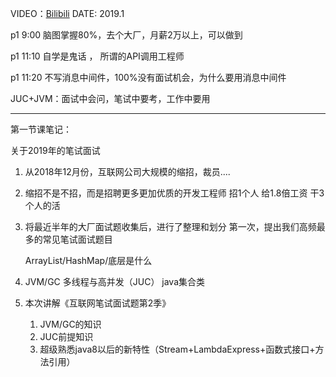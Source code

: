 VIDEO：[Bilibili](https://www.bilibili.com/video/BV18b411M7xz)
DATE: 2019.1

p1 9:00 脑图掌握80%，去个大厂，月薪2万以上，可以做到

p1 11:10 自学是鬼话 ， 所谓的API调用工程师

p1 11:20 不写消息中间件，100%没有面试机会，为什么要用消息中间件

JUC+JVM：面试中会问，笔试中要考，工作中要用


-------------------------------------------------------------
第一节课笔记：

关于2019年的笔试面试

1. 从2018年12月份，互联网公司大规模的缩招，裁员....
2. 缩招不是不招，而是招聘更多更加优质的开发工程师
    招1个人   给1.8倍工资  干3个人的活
3. 将最近半年的大厂面试题收集后，进行了整理和划分
   第一次，提出我们高频最多的常见笔试面试题目
   
    ArrayList/HashMap/底层是什么
4. JVM/GC
   多线程与高并发（JUC）
   java集合类
5. 本次讲解《互联网笔试面试题第2季》
   1. JVM/GC的知识
   2. JUC前提知识
   3. 超级熟悉java8以后的新特性（Stream+LambdaExpress+函数式接口+方法引用）